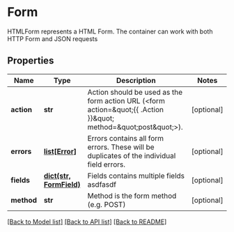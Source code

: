# Form

HTMLForm represents a HTML Form. The container can work with both HTTP Form and JSON requests
## Properties
Name | Type | Description | Notes
------------ | ------------- | ------------- | -------------
**action** | **str** | Action should be used as the form action URL (&lt;form action&#x3D;\&quot;{{ .Action }}\&quot; method&#x3D;\&quot;post\&quot;&gt;). | [optional] 
**errors** | [**list[Error]**](Error.md) | Errors contains all form errors. These will be duplicates of the individual field errors. | [optional] 
**fields** | [**dict(str, FormField)**](FormField.md) | Fields contains multiple fields asdfasdf | [optional] 
**method** | **str** | Method is the form method (e.g. POST) | [optional] 

[[Back to Model list]](../README.md#documentation-for-models) [[Back to API list]](../README.md#documentation-for-api-endpoints) [[Back to README]](../README.md)


